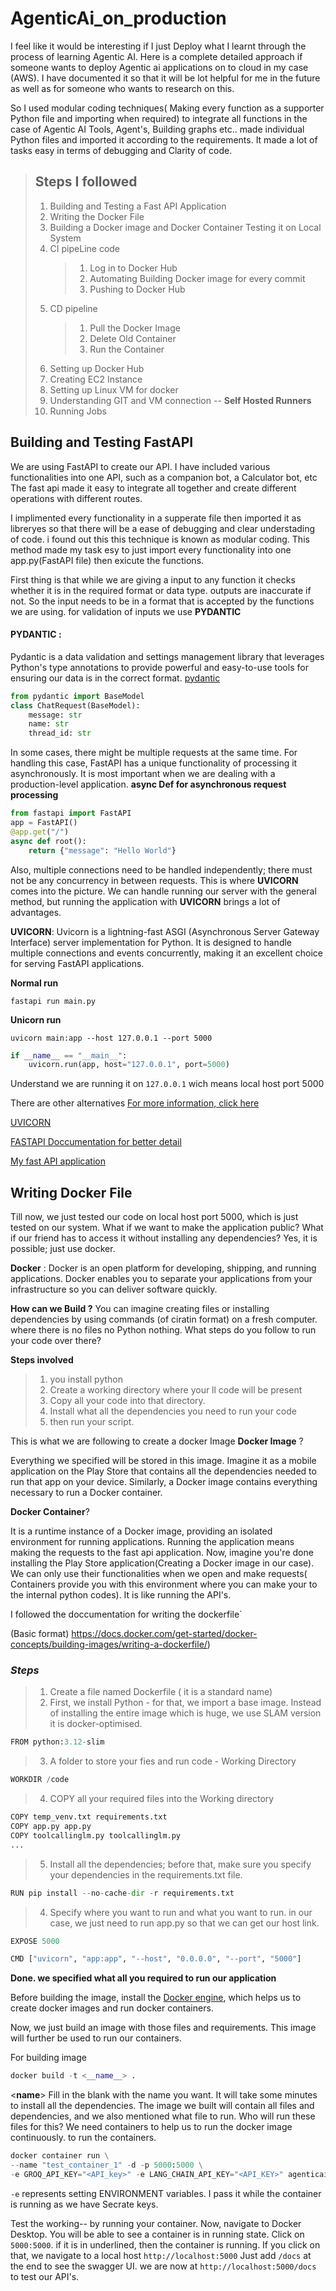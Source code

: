 ﻿# AgenticAi_on_production

 I feel like it would be interesting if I just Deploy what I learnt through the process of learning Agentic AI. Here is a complete detailed approach if someone wants to deploy Agentic ai applications on to cloud in my case (AWS). I have documented it so that it will be lot helpful for me in the future as well as for someone who wants to research on this.

  So I used modular coding techniques( Making every function as a supporter Python file and importing when required) to integrate all functions in the case of Agentic AI Tools, Agent's, Building graphs etc.. made individual Python files and imported it according to the requirements. It made a lot of tasks easy in terms of debugging and Clarity of code.
  

> ## **Steps I followed**
 > 1. Building and Testing a Fast API Application
>  2. Writing the Docker File
>  3. Building a Docker image and Docker Container Testing it on Local System
>  4. CI pipeLine code
>       > 1. Log in to Docker Hub
>       > 2. Automating Building Docker image for every commit
>       > 3. Pushing to Docker Hub
>  5. CD pipeline
>       > 1. Pull the Docker Image
>       > 2. Delete Old Container
>       > 3. Run the Container
>  6. Setting up Docker Hub
>  7. Creating EC2 Instance
>  8. Setting up Linux VM for docker
>  9. Understanding GIT and VM connection -- **Self Hosted Runners**
>  10. Running Jobs 

## **Building and Testing FastAPI**

We are using FastAPI to create our API. I have included various functionalities into one API, such as a companion bot, a Calculator bot, etc The fast api made it easy to integrate all together and create different operations with different routes. 

I implimented every functionality in a supperate file then imported it as libreryes so that there will be a ease of debugging and clear understading of code. i found out this this technique is known as modular coding. This method made my task esy to just import every functionality into one app.py(FastAPI file) then exicute the functions.

First thing is that while we are giving a input to any function it checks whether it is in the required format or data type. outputs are inaccurate if not. So the input needs to be in a format that is accepted by the functions we are using. for validation of inputs we use  **PYDANTIC**

#### **PYDANTIC** :
Pydantic is a data validation and settings management library that leverages Python's type annotations to provide powerful and easy-to-use tools for ensuring our data is in the correct format.
[pydantic](https://docs.pydantic.dev/2.10/)

```python
from pydantic import BaseModel
class ChatRequest(BaseModel):
    message: str
    name: str
    thread_id: str
```

In some cases, there might be multiple requests at the same time. For handling this case, FastAPI has a unique functionality of processing it asynchronously. It is most important when we are dealing with a production-level application.
**async Def for asynchronous request processing**
```python
from fastapi import FastAPI
app = FastAPI()
@app.get("/")
async def root():
    return {"message": "Hello World"}
```

Also, multiple connections need to be handled independently; there must not be any concurrency in between requests. This is where **UVICORN** comes into the picture. We can handle running our server with the general method, but running the  application with **UVICORN** brings a lot of advantages.

**UVICORN**:  Uvicorn is a lightning-fast ASGI (Asynchronous Server Gateway Interface) server implementation for Python. It is designed to handle multiple connections and events concurrently, making it an excellent choice for serving FastAPI applications. 

**Normal run**
```
fastapi run main.py
```
**Unicorn run**
```
uvicorn main:app --host 127.0.0.1 --port 5000
```

```python
if __name__ == "__main__":
    uvicorn.run(app, host="127.0.0.1", port=5000) 
```
Understand we are running it on ``127.0.0.1`` wich means local host port 5000

There are other alternatives [For more information, click here](https://fastapi.tiangolo.com/deployment/manually/#install-the-server-program)

[UVICORN](https://www.uvicorn.org/)

[FASTAPI Doccumentation for better detail](https://fastapi.tiangolo.com/tutorial/first-steps/)

[My fast API application](https://github.com/KoteshwarChinnolla/AgenticAi_on_production/blob/main/app.py)

## **Writing Docker File**

Till now, we just tested our code on local host port 5000, which is just tested on our system. What if we want to make the application public? What if our friend has to access it without installing any dependencies? Yes, it is possible; just use docker.

**Docker** : Docker is an open platform for developing, shipping, and running applications. Docker enables you to separate your applications from your infrastructure so you can deliver software quickly.

**How can we Build ?** You can imagine creating files or installing dependencies by using commands (of ciratin format) on a fresh computer. where there is no files no Python nothing. What steps do you follow to run your code over there?

**Steps involved**
> 1. you install python
> 2. Create a working directory where your ll code will be present
> 3. Copy all your code into that directory.
> 4. Install what all the dependencies you need to run your code
> 5. then run your script.

This is what we are following to create a docker Image
**Docker Image** ? 

Everything we specified will be stored in this image. Imagine it as a mobile application on the Play Store that contains all the dependencies needed to run that app on your device. Similarly, a Docker image contains everything necessary to run a Docker container.

**Docker Container**? 

It is a runtime instance of a Docker image, providing an isolated environment for running applications. Running the application means making the requests to the fast api application. Now, imagine you're done installing the Play Store application(Creating a Docker image in our case). We can only use their functionalities when we open and make requests( Containers provide you with this environment where you can make your to the internal python codes). It is like running the API's.



I followed the doccumentation for writing the dockerfile`

(Basic format) https://docs.docker.com/get-started/docker-concepts/building-images/writing-a-dockerfile/)

### ***Steps***

> 1. Create a file named Dockerfile ( it is a standard name)
> 2. First, we install Python - for that, we import a base image. Instead of installing the entire image which is huge, we use SLAM version it is docker-optimised.
 ```python
FROM python:3.12-slim
```
> 3. A folder to store your fies and run code - Working Directory
```python
WORKDIR /code
```
> 4. COPY all your required files into the Working directory
```python
COPY temp_venv.txt requirements.txt
COPY app.py app.py
COPY toolcallinglm.py toolcallinglm.py
...
```
> 5. Install all the dependencies; before that, make sure you specify your dependencies in the requirements.txt file.
```python
RUN pip install --no-cache-dir -r requirements.txt
```
> 4. Specify where you want to run and what you want to run. in our case, we just need to run app.py so that we can get our host link.
```python
EXPOSE 5000

CMD ["uvicorn", "app:app", "--host", "0.0.0.0", "--port", "5000"]
```
**Done. we specified what all you required to run our application**

Before building the image, install the [Docker engine](https://www.docker.com/products/docker-desktop/), which helps us to create docker images and run docker containers.

Now, we just build an image with those files and requirements. This image will further be used to run our containers.

For building image
```python
docker build -t <__name__> .
```
<__name__> Fill in the blank with the name you want.
It will take some minutes to install all the dependencies. The image we built will contain all files and dependencies, and we also mentioned what file to run. Who will run these files for this? We need containers to help us to run the docker image continuously. to run the containers.

```python
docker container run \
--name "test_container_1" -d -p 5000:5000 \
-e GROQ_API_KEY="<API_key>" -e LANG_CHAIN_API_KEY="<API_KEY>" agenticai_model
```
`-e` represents setting ENVIRONMENT variables. I pass it while the container is running as we have Secrate keys.

         
Test the working-- by running your container. Now, navigate to Docker Desktop. You will be able to see a container is in running state. Click on `5000:5000`. if it is in underlined, then the container is running. If you click on that, we navigate to a local host ```http://localhost:5000``` Just add `/docs` at the end to see the swagger UI. we are now at ```http://localhost:5000/docs``` to test our API's.













 
 
